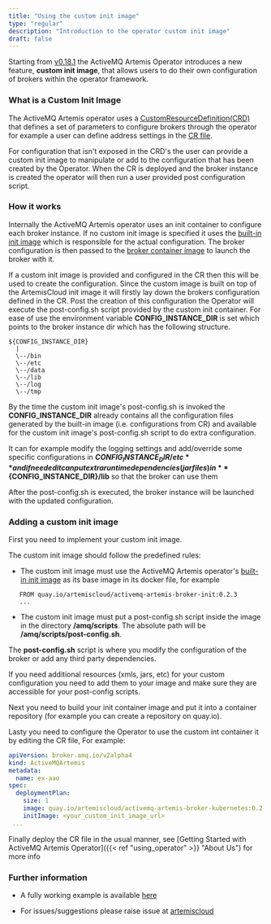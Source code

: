 ```yaml
---
title: "Using the custom init image"  
type: "regular"
description: "Introduction to the operator custom init image"
draft: false
---
```


Starting from [v0.18.1](https://github.com/artemiscloud/activemq-artemis-operator/tree/v0.18.1) the ActiveMQ Artemis Operator 
introduces a new feature, **custom init image**, that allows users to do their own configuration of brokers within the operator framework.

### What is a Custom Init Image
The ActiveMQ Artemis operator uses a [CustomResourceDefinition(CRD)](https://github.com/artemiscloud/activemq-artemis-operator/blob/v0.18.1/deploy/crds/broker_activemqartemis_crd.yaml) 
that defines a set of parameters to configure brokers through the operator for example a user can define address settings 
in the [CR file](https://github.com/artemiscloud/activemq-artemis-operator/blob/v0.18.1/deploy/examples/artemis-basic-address-settings-deployment.yaml). 

For configuration that isn't exposed in the CRD's the user can provide a custom init image to manipulate or add to the configuration
that has been created by the Operator. When the CR is deployed and the broker instance is created the operator will then
run a  user provided post configuration script.

### How it works
Internally the ActiveMQ Artemis operator uses an init container to configure each broker instance. If no custom init image 
is specified it uses the [built-in init image](https://quay.io/repository/artemiscloud/activemq-artemis-broker-init) which 
is responsible for the actual configuration. The broker configuration is then passed to the [broker container image](https://quay.io/repository/artemiscloud/activemq-artemis-broker-kubernetes) 
to launch the broker with it.

If a custom init image is provided and configured in the CR then this will be used to create the configuration. Since the custom
image is built on top of the ArtemisCloud init image it will firstly lay down the brokers configuration defined in the CR.
Post the creation of this configuration the Operator will execute the post-config.sh script provided by the custom init container.
For ease of use the environment variable **CONFIG_INSTANCE_DIR** is set which points to the broker instance dir which has the following structure.

<a name="instancedir"></a>
```
${CONFIG_INSTANCE_DIR}
  |
  \--/bin
  \--/etc
  \--/data
  \--/lib
  \--/log
  \--/tmp
```
By the time the custom init image's post-config.sh is invoked the **CONFIG_INSTANCE_DIR** already contains all the configuration 
files generated by the built-in image (i.e. configurations from CR) and available for the custom init image's post-config.sh 
script to do extra configuration.

It can for example modify the logging settings and add/override some specific configurations in **${CONFIG_INSTANCE_DIR}/etc** 
and if needed it can put extra runtime dependencies (jar files) in **${CONFIG_INSTANCE_DIR}/lib** so that the broker can 
use them

After the post-config.sh is executed, the broker instance will be launched with the updated configuration.

### Adding a custom init image
First you need to implement your custom init image.

The custom init image should follow the predefined rules:

* The custom init image must use the ActiveMQ Artemis operator's [built-in init image](https://quay.io/repository/artemiscloud/activemq-artemis-broker-init) 
as its base image in its docker file, for example

```
   FROM quay.io/artemiscloud/activemq-artemis-broker-init:0.2.3
   ...
```

* The custom init image must put a post-config.sh script inside the image in the directory **/amq/scripts**. The absolute 
path will be **/amq/scripts/post-config.sh**.

The **post-config.sh** script is where you modify the configuration of the broker or add any third party dependencies.

If you need additional resources (xmls, jars, etc) for your custom configuration you need to add them to your image and 
make sure they are accessible for your post-config scripts.

Next you need to build your init container image and put it into a container repository (for example you can create a repository on quay.io).

Lasty you need to configure the Operator to use the custom int container it by editing the CR file, For example:
```yaml
apiVersion: broker.amq.io/v2alpha4
kind: ActiveMQArtemis
metadata:
  name: ex-aao
spec:
  deploymentPlan:
    size: 1
    image: quay.io/artemiscloud/activemq-artemis-broker-kubernetes:0.2.1
    initImage: <your_custom_init_image_url>
 ...
```
Finally deploy the CR file in the usual manner, see [Getting Started with ActiveMQ Artemis Operator]({{< ref "using_operator" >}} "About Us") for more info

### Further information
* A fully working example is available [here](https://github.com/artemiscloud/artemiscloud-examples/tree/main/operator/init/jdbc)

* For issues/suggestions please raise issue at [artemiscloud](https://github.com/artemiscloud/activemq-artemis-operator/issues)
